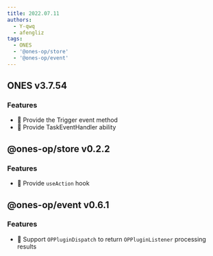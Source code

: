 ```yaml
---
title: 2022.07.11
authors:
  - Y-qwq
  - afengliz
tags:
  - ONES
  - '@ones-op/store'
  - '@ones-op/event'
---
```


## ONES v3.7.54

### Features

- 🌟 Provide the Trigger event method
- 🌟 Provide TaskEventHandler ability

## @ones-op/store v0.2.2

### Features

- 🌟 Provide `useAction` hook

## @ones-op/event v0.6.1

### Features

- 🌟 Support `OPPluginDispatch` to return `OPPluginListener` processing results
